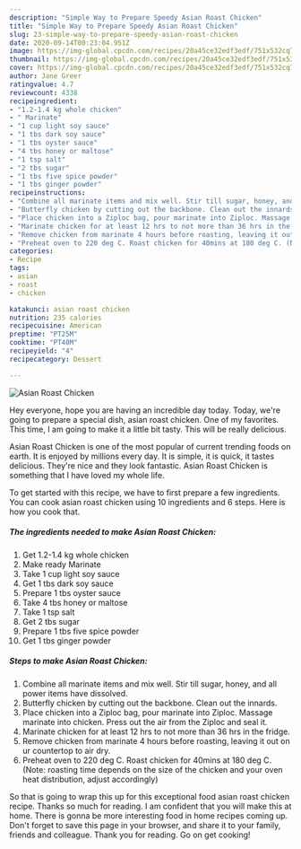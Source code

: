 ```yaml
---
description: "Simple Way to Prepare Speedy Asian Roast Chicken"
title: "Simple Way to Prepare Speedy Asian Roast Chicken"
slug: 23-simple-way-to-prepare-speedy-asian-roast-chicken
date: 2020-09-14T00:23:04.951Z
image: https://img-global.cpcdn.com/recipes/20a45ce32edf3edf/751x532cq70/asian-roast-chicken-recipe-main-photo.jpg
thumbnail: https://img-global.cpcdn.com/recipes/20a45ce32edf3edf/751x532cq70/asian-roast-chicken-recipe-main-photo.jpg
cover: https://img-global.cpcdn.com/recipes/20a45ce32edf3edf/751x532cq70/asian-roast-chicken-recipe-main-photo.jpg
author: Jane Greer
ratingvalue: 4.7
reviewcount: 4338
recipeingredient:
- "1.2-1.4 kg whole chicken"
- " Marinate"
- "1 cup light soy sauce"
- "1 tbs dark soy sauce"
- "1 tbs oyster sauce"
- "4 tbs honey or maltose"
- "1 tsp salt"
- "2 tbs sugar"
- "1 tbs five spice powder"
- "1 tbs ginger powder"
recipeinstructions:
- "Combine all marinate items and mix well. Stir till sugar, honey, and all power items have dissolved."
- "Butterfly chicken by cutting out the backbone. Clean out the innards."
- "Place chicken into a Ziploc bag, pour marinate into Ziploc. Massage marinate into chicken. Press out the air from the Ziploc and seal it."
- "Marinate chicken for at least 12 hrs to not more than 36 hrs in the fridge."
- "Remove chicken from marinate 4 hours before roasting, leaving it out on ur countertop to air dry."
- "Preheat oven to 220 deg C. Roast chicken for 40mins at 180 deg C. (Note: roasting time depends on the size of the chicken and your oven heat distribution, adjust accordingly)"
categories:
- Recipe
tags:
- asian
- roast
- chicken

katakunci: asian roast chicken 
nutrition: 235 calories
recipecuisine: American
preptime: "PT25M"
cooktime: "PT40M"
recipeyield: "4"
recipecategory: Dessert

---
```



![Asian Roast Chicken](https://img-global.cpcdn.com/recipes/20a45ce32edf3edf/751x532cq70/asian-roast-chicken-recipe-main-photo.jpg)

Hey everyone, hope you are having an incredible day today. Today, we're going to prepare a special dish, asian roast chicken. One of my favorites. This time, I am going to make it a little bit tasty. This will be really delicious.

Asian Roast Chicken is one of the most popular of current trending foods on earth. It is enjoyed by millions every day. It is simple, it is quick, it tastes delicious. They're nice and they look fantastic. Asian Roast Chicken is something that I have loved my whole life.




To get started with this recipe, we have to first prepare a few ingredients. You can cook asian roast chicken using 10 ingredients and 6 steps. Here is how you cook that.

<!--inarticleads1-->

##### The ingredients needed to make Asian Roast Chicken:

1. Get 1.2-1.4 kg whole chicken
1. Make ready  Marinate
1. Take 1 cup light soy sauce
1. Get 1 tbs dark soy sauce
1. Prepare 1 tbs oyster sauce
1. Take 4 tbs honey or maltose
1. Take 1 tsp salt
1. Get 2 tbs sugar
1. Prepare 1 tbs five spice powder
1. Get 1 tbs ginger powder




<!--inarticleads2-->

##### Steps to make Asian Roast Chicken:

1. Combine all marinate items and mix well. Stir till sugar, honey, and all power items have dissolved.
1. Butterfly chicken by cutting out the backbone. Clean out the innards.
1. Place chicken into a Ziploc bag, pour marinate into Ziploc. Massage marinate into chicken. Press out the air from the Ziploc and seal it.
1. Marinate chicken for at least 12 hrs to not more than 36 hrs in the fridge.
1. Remove chicken from marinate 4 hours before roasting, leaving it out on ur countertop to air dry.
1. Preheat oven to 220 deg C. Roast chicken for 40mins at 180 deg C. (Note: roasting time depends on the size of the chicken and your oven heat distribution, adjust accordingly)




So that is going to wrap this up for this exceptional food asian roast chicken recipe. Thanks so much for reading. I am confident that you will make this at home. There is gonna be more interesting food in home recipes coming up. Don't forget to save this page in your browser, and share it to your family, friends and colleague. Thank you for reading. Go on get cooking!
